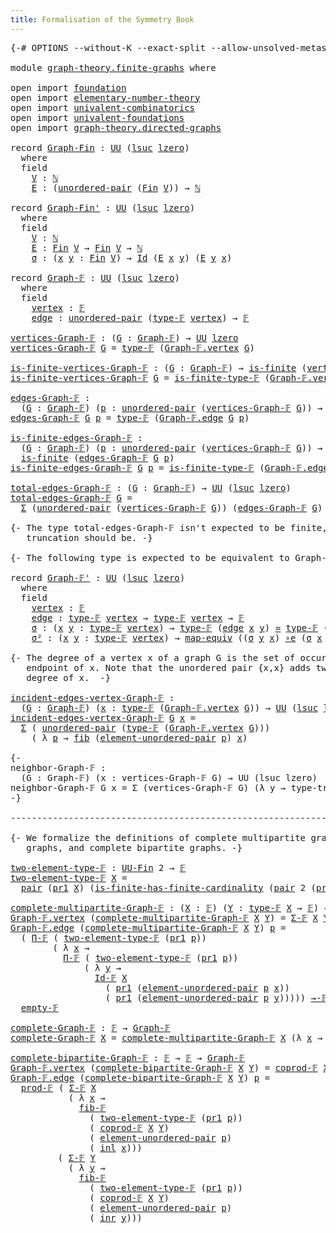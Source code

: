 ```yaml
---
title: Formalisation of the Symmetry Book
---
```


<pre class="Agda"><a id="60" class="Symbol">{-#</a> <a id="64" class="Keyword">OPTIONS</a> <a id="72" class="Pragma">--without-K</a> <a id="84" class="Pragma">--exact-split</a> <a id="98" class="Pragma">--allow-unsolved-metas</a> <a id="121" class="Symbol">#-}</a>

<a id="126" class="Keyword">module</a> <a id="133" href="graph-theory.finite-graphs.html" class="Module">graph-theory.finite-graphs</a> <a id="160" class="Keyword">where</a>

<a id="167" class="Keyword">open</a> <a id="172" class="Keyword">import</a> <a id="179" href="foundation.html" class="Module">foundation</a>
<a id="190" class="Keyword">open</a> <a id="195" class="Keyword">import</a> <a id="202" href="elementary-number-theory.html" class="Module">elementary-number-theory</a>
<a id="227" class="Keyword">open</a> <a id="232" class="Keyword">import</a> <a id="239" href="univalent-combinatorics.html" class="Module">univalent-combinatorics</a>
<a id="263" class="Keyword">open</a> <a id="268" class="Keyword">import</a> <a id="275" href="univalent-foundations.html" class="Module">univalent-foundations</a>
<a id="297" class="Keyword">open</a> <a id="302" class="Keyword">import</a> <a id="309" href="graph-theory.directed-graphs.html" class="Module">graph-theory.directed-graphs</a>

<a id="339" class="Keyword">record</a> <a id="Graph-Fin"></a><a id="346" href="graph-theory.finite-graphs.html#346" class="Record">Graph-Fin</a> <a id="356" class="Symbol">:</a> <a id="358" href="Agda.Primitive.html#326" class="Primitive">UU</a> <a id="361" class="Symbol">(</a><a id="362" href="Agda.Primitive.html#780" class="Primitive">lsuc</a> <a id="367" href="Agda.Primitive.html#764" class="Primitive">lzero</a><a id="372" class="Symbol">)</a>
  <a id="376" class="Keyword">where</a>
  <a id="384" class="Keyword">field</a>
    <a id="Graph-Fin.V"></a><a id="394" href="graph-theory.finite-graphs.html#394" class="Field">V</a> <a id="396" class="Symbol">:</a> <a id="398" href="elementary-number-theory.natural-numbers.html#1444" class="Datatype">ℕ</a>
    <a id="Graph-Fin.E"></a><a id="404" href="graph-theory.finite-graphs.html#404" class="Field">E</a> <a id="406" class="Symbol">:</a> <a id="408" class="Symbol">(</a><a id="409" href="foundation.unordered-pairs.html#2178" class="Function">unordered-pair</a> <a id="424" class="Symbol">(</a><a id="425" href="univalent-combinatorics.standard-finite-types.html#1975" class="Function">Fin</a> <a id="429" href="graph-theory.finite-graphs.html#394" class="Field">V</a><a id="430" class="Symbol">))</a> <a id="433" class="Symbol">→</a> <a id="435" href="elementary-number-theory.natural-numbers.html#1444" class="Datatype">ℕ</a>

<a id="438" class="Keyword">record</a> <a id="Graph-Fin&#39;"></a><a id="445" href="graph-theory.finite-graphs.html#445" class="Record">Graph-Fin&#39;</a> <a id="456" class="Symbol">:</a> <a id="458" href="Agda.Primitive.html#326" class="Primitive">UU</a> <a id="461" class="Symbol">(</a><a id="462" href="Agda.Primitive.html#780" class="Primitive">lsuc</a> <a id="467" href="Agda.Primitive.html#764" class="Primitive">lzero</a><a id="472" class="Symbol">)</a>
  <a id="476" class="Keyword">where</a>
  <a id="484" class="Keyword">field</a>
    <a id="Graph-Fin&#39;.V"></a><a id="494" href="graph-theory.finite-graphs.html#494" class="Field">V</a> <a id="496" class="Symbol">:</a> <a id="498" href="elementary-number-theory.natural-numbers.html#1444" class="Datatype">ℕ</a>
    <a id="Graph-Fin&#39;.E"></a><a id="504" href="graph-theory.finite-graphs.html#504" class="Field">E</a> <a id="506" class="Symbol">:</a> <a id="508" href="univalent-combinatorics.standard-finite-types.html#1975" class="Function">Fin</a> <a id="512" href="graph-theory.finite-graphs.html#494" class="Field">V</a> <a id="514" class="Symbol">→</a> <a id="516" href="univalent-combinatorics.standard-finite-types.html#1975" class="Function">Fin</a> <a id="520" href="graph-theory.finite-graphs.html#494" class="Field">V</a> <a id="522" class="Symbol">→</a> <a id="524" href="elementary-number-theory.natural-numbers.html#1444" class="Datatype">ℕ</a>
    <a id="Graph-Fin&#39;.σ"></a><a id="530" href="graph-theory.finite-graphs.html#530" class="Field">σ</a> <a id="532" class="Symbol">:</a> <a id="534" class="Symbol">(</a><a id="535" href="graph-theory.finite-graphs.html#535" class="Bound">x</a> <a id="537" href="graph-theory.finite-graphs.html#537" class="Bound">y</a> <a id="539" class="Symbol">:</a> <a id="541" href="univalent-combinatorics.standard-finite-types.html#1975" class="Function">Fin</a> <a id="545" href="graph-theory.finite-graphs.html#494" class="Field">V</a><a id="546" class="Symbol">)</a> <a id="548" class="Symbol">→</a> <a id="550" href="foundation-core.identity-types.html#641" class="Datatype">Id</a> <a id="553" class="Symbol">(</a><a id="554" href="graph-theory.finite-graphs.html#504" class="Field">E</a> <a id="556" href="graph-theory.finite-graphs.html#535" class="Bound">x</a> <a id="558" href="graph-theory.finite-graphs.html#537" class="Bound">y</a><a id="559" class="Symbol">)</a> <a id="561" class="Symbol">(</a><a id="562" href="graph-theory.finite-graphs.html#504" class="Field">E</a> <a id="564" href="graph-theory.finite-graphs.html#537" class="Bound">y</a> <a id="566" href="graph-theory.finite-graphs.html#535" class="Bound">x</a><a id="567" class="Symbol">)</a>

<a id="570" class="Keyword">record</a> <a id="Graph-𝔽"></a><a id="577" href="graph-theory.finite-graphs.html#577" class="Record">Graph-𝔽</a> <a id="585" class="Symbol">:</a> <a id="587" href="Agda.Primitive.html#326" class="Primitive">UU</a> <a id="590" class="Symbol">(</a><a id="591" href="Agda.Primitive.html#780" class="Primitive">lsuc</a> <a id="596" href="Agda.Primitive.html#764" class="Primitive">lzero</a><a id="601" class="Symbol">)</a>
  <a id="605" class="Keyword">where</a>
  <a id="613" class="Keyword">field</a>
    <a id="Graph-𝔽.vertex"></a><a id="623" href="graph-theory.finite-graphs.html#623" class="Field">vertex</a> <a id="630" class="Symbol">:</a> <a id="632" href="univalent-combinatorics.finite-types.html#4123" class="Function">𝔽</a>
    <a id="Graph-𝔽.edge"></a><a id="638" href="graph-theory.finite-graphs.html#638" class="Field">edge</a> <a id="643" class="Symbol">:</a> <a id="645" href="foundation.unordered-pairs.html#2178" class="Function">unordered-pair</a> <a id="660" class="Symbol">(</a><a id="661" href="univalent-combinatorics.finite-types.html#4171" class="Function">type-𝔽</a> <a id="668" href="graph-theory.finite-graphs.html#623" class="Field">vertex</a><a id="674" class="Symbol">)</a> <a id="676" class="Symbol">→</a> <a id="678" href="univalent-combinatorics.finite-types.html#4123" class="Function">𝔽</a>

<a id="vertices-Graph-𝔽"></a><a id="681" href="graph-theory.finite-graphs.html#681" class="Function">vertices-Graph-𝔽</a> <a id="698" class="Symbol">:</a> <a id="700" class="Symbol">(</a><a id="701" href="graph-theory.finite-graphs.html#701" class="Bound">G</a> <a id="703" class="Symbol">:</a> <a id="705" href="graph-theory.finite-graphs.html#577" class="Record">Graph-𝔽</a><a id="712" class="Symbol">)</a> <a id="714" class="Symbol">→</a> <a id="716" href="Agda.Primitive.html#326" class="Primitive">UU</a> <a id="719" href="Agda.Primitive.html#764" class="Primitive">lzero</a>
<a id="725" href="graph-theory.finite-graphs.html#681" class="Function">vertices-Graph-𝔽</a> <a id="742" href="graph-theory.finite-graphs.html#742" class="Bound">G</a> <a id="744" class="Symbol">=</a> <a id="746" href="univalent-combinatorics.finite-types.html#4171" class="Function">type-𝔽</a> <a id="753" class="Symbol">(</a><a id="754" href="graph-theory.finite-graphs.html#623" class="Field">Graph-𝔽.vertex</a> <a id="769" href="graph-theory.finite-graphs.html#742" class="Bound">G</a><a id="770" class="Symbol">)</a>

<a id="is-finite-vertices-Graph-𝔽"></a><a id="773" href="graph-theory.finite-graphs.html#773" class="Function">is-finite-vertices-Graph-𝔽</a> <a id="800" class="Symbol">:</a> <a id="802" class="Symbol">(</a><a id="803" href="graph-theory.finite-graphs.html#803" class="Bound">G</a> <a id="805" class="Symbol">:</a> <a id="807" href="graph-theory.finite-graphs.html#577" class="Record">Graph-𝔽</a><a id="814" class="Symbol">)</a> <a id="816" class="Symbol">→</a> <a id="818" href="univalent-combinatorics.finite-types.html#3732" class="Function">is-finite</a> <a id="828" class="Symbol">(</a><a id="829" href="graph-theory.finite-graphs.html#681" class="Function">vertices-Graph-𝔽</a> <a id="846" href="graph-theory.finite-graphs.html#803" class="Bound">G</a><a id="847" class="Symbol">)</a>
<a id="849" href="graph-theory.finite-graphs.html#773" class="Function">is-finite-vertices-Graph-𝔽</a> <a id="876" href="graph-theory.finite-graphs.html#876" class="Bound">G</a> <a id="878" class="Symbol">=</a> <a id="880" href="univalent-combinatorics.finite-types.html#4222" class="Function">is-finite-type-𝔽</a> <a id="897" class="Symbol">(</a><a id="898" href="graph-theory.finite-graphs.html#623" class="Field">Graph-𝔽.vertex</a> <a id="913" href="graph-theory.finite-graphs.html#876" class="Bound">G</a><a id="914" class="Symbol">)</a>

<a id="edges-Graph-𝔽"></a><a id="917" href="graph-theory.finite-graphs.html#917" class="Function">edges-Graph-𝔽</a> <a id="931" class="Symbol">:</a>
  <a id="935" class="Symbol">(</a><a id="936" href="graph-theory.finite-graphs.html#936" class="Bound">G</a> <a id="938" class="Symbol">:</a> <a id="940" href="graph-theory.finite-graphs.html#577" class="Record">Graph-𝔽</a><a id="947" class="Symbol">)</a> <a id="949" class="Symbol">(</a><a id="950" href="graph-theory.finite-graphs.html#950" class="Bound">p</a> <a id="952" class="Symbol">:</a> <a id="954" href="foundation.unordered-pairs.html#2178" class="Function">unordered-pair</a> <a id="969" class="Symbol">(</a><a id="970" href="graph-theory.finite-graphs.html#681" class="Function">vertices-Graph-𝔽</a> <a id="987" href="graph-theory.finite-graphs.html#936" class="Bound">G</a><a id="988" class="Symbol">))</a> <a id="991" class="Symbol">→</a> <a id="993" href="Agda.Primitive.html#326" class="Primitive">UU</a> <a id="996" href="Agda.Primitive.html#764" class="Primitive">lzero</a>
<a id="1002" href="graph-theory.finite-graphs.html#917" class="Function">edges-Graph-𝔽</a> <a id="1016" href="graph-theory.finite-graphs.html#1016" class="Bound">G</a> <a id="1018" href="graph-theory.finite-graphs.html#1018" class="Bound">p</a> <a id="1020" class="Symbol">=</a> <a id="1022" href="univalent-combinatorics.finite-types.html#4171" class="Function">type-𝔽</a> <a id="1029" class="Symbol">(</a><a id="1030" href="graph-theory.finite-graphs.html#638" class="Field">Graph-𝔽.edge</a> <a id="1043" href="graph-theory.finite-graphs.html#1016" class="Bound">G</a> <a id="1045" href="graph-theory.finite-graphs.html#1018" class="Bound">p</a><a id="1046" class="Symbol">)</a>

<a id="is-finite-edges-Graph-𝔽"></a><a id="1049" href="graph-theory.finite-graphs.html#1049" class="Function">is-finite-edges-Graph-𝔽</a> <a id="1073" class="Symbol">:</a>
  <a id="1077" class="Symbol">(</a><a id="1078" href="graph-theory.finite-graphs.html#1078" class="Bound">G</a> <a id="1080" class="Symbol">:</a> <a id="1082" href="graph-theory.finite-graphs.html#577" class="Record">Graph-𝔽</a><a id="1089" class="Symbol">)</a> <a id="1091" class="Symbol">(</a><a id="1092" href="graph-theory.finite-graphs.html#1092" class="Bound">p</a> <a id="1094" class="Symbol">:</a> <a id="1096" href="foundation.unordered-pairs.html#2178" class="Function">unordered-pair</a> <a id="1111" class="Symbol">(</a><a id="1112" href="graph-theory.finite-graphs.html#681" class="Function">vertices-Graph-𝔽</a> <a id="1129" href="graph-theory.finite-graphs.html#1078" class="Bound">G</a><a id="1130" class="Symbol">))</a> <a id="1133" class="Symbol">→</a>
  <a id="1137" href="univalent-combinatorics.finite-types.html#3732" class="Function">is-finite</a> <a id="1147" class="Symbol">(</a><a id="1148" href="graph-theory.finite-graphs.html#917" class="Function">edges-Graph-𝔽</a> <a id="1162" href="graph-theory.finite-graphs.html#1078" class="Bound">G</a> <a id="1164" href="graph-theory.finite-graphs.html#1092" class="Bound">p</a><a id="1165" class="Symbol">)</a>
<a id="1167" href="graph-theory.finite-graphs.html#1049" class="Function">is-finite-edges-Graph-𝔽</a> <a id="1191" href="graph-theory.finite-graphs.html#1191" class="Bound">G</a> <a id="1193" href="graph-theory.finite-graphs.html#1193" class="Bound">p</a> <a id="1195" class="Symbol">=</a> <a id="1197" href="univalent-combinatorics.finite-types.html#4222" class="Function">is-finite-type-𝔽</a> <a id="1214" class="Symbol">(</a><a id="1215" href="graph-theory.finite-graphs.html#638" class="Field">Graph-𝔽.edge</a> <a id="1228" href="graph-theory.finite-graphs.html#1191" class="Bound">G</a> <a id="1230" href="graph-theory.finite-graphs.html#1193" class="Bound">p</a><a id="1231" class="Symbol">)</a>

<a id="total-edges-Graph-𝔽"></a><a id="1234" href="graph-theory.finite-graphs.html#1234" class="Function">total-edges-Graph-𝔽</a> <a id="1254" class="Symbol">:</a> <a id="1256" class="Symbol">(</a><a id="1257" href="graph-theory.finite-graphs.html#1257" class="Bound">G</a> <a id="1259" class="Symbol">:</a> <a id="1261" href="graph-theory.finite-graphs.html#577" class="Record">Graph-𝔽</a><a id="1268" class="Symbol">)</a> <a id="1270" class="Symbol">→</a> <a id="1272" href="Agda.Primitive.html#326" class="Primitive">UU</a> <a id="1275" class="Symbol">(</a><a id="1276" href="Agda.Primitive.html#780" class="Primitive">lsuc</a> <a id="1281" href="Agda.Primitive.html#764" class="Primitive">lzero</a><a id="1286" class="Symbol">)</a>
<a id="1288" href="graph-theory.finite-graphs.html#1234" class="Function">total-edges-Graph-𝔽</a> <a id="1308" href="graph-theory.finite-graphs.html#1308" class="Bound">G</a> <a id="1310" class="Symbol">=</a>
  <a id="1314" href="foundation-core.dependent-pair-types.html#502" class="Record">Σ</a> <a id="1316" class="Symbol">(</a><a id="1317" href="foundation.unordered-pairs.html#2178" class="Function">unordered-pair</a> <a id="1332" class="Symbol">(</a><a id="1333" href="graph-theory.finite-graphs.html#681" class="Function">vertices-Graph-𝔽</a> <a id="1350" href="graph-theory.finite-graphs.html#1308" class="Bound">G</a><a id="1351" class="Symbol">))</a> <a id="1354" class="Symbol">(</a><a id="1355" href="graph-theory.finite-graphs.html#917" class="Function">edges-Graph-𝔽</a> <a id="1369" href="graph-theory.finite-graphs.html#1308" class="Bound">G</a><a id="1370" class="Symbol">)</a>

<a id="1373" class="Comment">{- The type total-edges-Graph-𝔽 isn&#39;t expected to be finite, but its set
   truncation should be. -}</a>

<a id="1475" class="Comment">{- The following type is expected to be equivalent to Graph-𝔽 -}</a>

<a id="1541" class="Keyword">record</a> <a id="Graph-𝔽&#39;"></a><a id="1548" href="graph-theory.finite-graphs.html#1548" class="Record">Graph-𝔽&#39;</a> <a id="1557" class="Symbol">:</a> <a id="1559" href="Agda.Primitive.html#326" class="Primitive">UU</a> <a id="1562" class="Symbol">(</a><a id="1563" href="Agda.Primitive.html#780" class="Primitive">lsuc</a> <a id="1568" href="Agda.Primitive.html#764" class="Primitive">lzero</a><a id="1573" class="Symbol">)</a>
  <a id="1577" class="Keyword">where</a>
  <a id="1585" class="Keyword">field</a>
    <a id="Graph-𝔽&#39;.vertex"></a><a id="1595" href="graph-theory.finite-graphs.html#1595" class="Field">vertex</a> <a id="1602" class="Symbol">:</a> <a id="1604" href="univalent-combinatorics.finite-types.html#4123" class="Function">𝔽</a>
    <a id="Graph-𝔽&#39;.edge"></a><a id="1610" href="graph-theory.finite-graphs.html#1610" class="Field">edge</a> <a id="1615" class="Symbol">:</a> <a id="1617" href="univalent-combinatorics.finite-types.html#4171" class="Function">type-𝔽</a> <a id="1624" href="graph-theory.finite-graphs.html#1595" class="Field">vertex</a> <a id="1631" class="Symbol">→</a> <a id="1633" href="univalent-combinatorics.finite-types.html#4171" class="Function">type-𝔽</a> <a id="1640" href="graph-theory.finite-graphs.html#1595" class="Field">vertex</a> <a id="1647" class="Symbol">→</a> <a id="1649" href="univalent-combinatorics.finite-types.html#4123" class="Function">𝔽</a>
    <a id="Graph-𝔽&#39;.σ"></a><a id="1655" href="graph-theory.finite-graphs.html#1655" class="Field">σ</a> <a id="1657" class="Symbol">:</a> <a id="1659" class="Symbol">(</a><a id="1660" href="graph-theory.finite-graphs.html#1660" class="Bound">x</a> <a id="1662" href="graph-theory.finite-graphs.html#1662" class="Bound">y</a> <a id="1664" class="Symbol">:</a> <a id="1666" href="univalent-combinatorics.finite-types.html#4171" class="Function">type-𝔽</a> <a id="1673" href="graph-theory.finite-graphs.html#1595" class="Field">vertex</a><a id="1679" class="Symbol">)</a> <a id="1681" class="Symbol">→</a> <a id="1683" href="univalent-combinatorics.finite-types.html#4171" class="Function">type-𝔽</a> <a id="1690" class="Symbol">(</a><a id="1691" href="graph-theory.finite-graphs.html#1610" class="Field">edge</a> <a id="1696" href="graph-theory.finite-graphs.html#1660" class="Bound">x</a> <a id="1698" href="graph-theory.finite-graphs.html#1662" class="Bound">y</a><a id="1699" class="Symbol">)</a> <a id="1701" href="foundation-core.equivalences.html#1607" class="Function Operator">≃</a> <a id="1703" href="univalent-combinatorics.finite-types.html#4171" class="Function">type-𝔽</a> <a id="1710" class="Symbol">(</a><a id="1711" href="graph-theory.finite-graphs.html#1610" class="Field">edge</a> <a id="1716" href="graph-theory.finite-graphs.html#1662" class="Bound">y</a> <a id="1718" href="graph-theory.finite-graphs.html#1660" class="Bound">x</a><a id="1719" class="Symbol">)</a>
    <a id="Graph-𝔽&#39;.σ²"></a><a id="1725" href="graph-theory.finite-graphs.html#1725" class="Field">σ²</a> <a id="1728" class="Symbol">:</a> <a id="1730" class="Symbol">(</a><a id="1731" href="graph-theory.finite-graphs.html#1731" class="Bound">x</a> <a id="1733" href="graph-theory.finite-graphs.html#1733" class="Bound">y</a> <a id="1735" class="Symbol">:</a> <a id="1737" href="univalent-combinatorics.finite-types.html#4171" class="Function">type-𝔽</a> <a id="1744" href="graph-theory.finite-graphs.html#1595" class="Field">vertex</a><a id="1750" class="Symbol">)</a> <a id="1752" class="Symbol">→</a> <a id="1754" href="foundation-core.equivalences.html#1807" class="Function">map-equiv</a> <a id="1764" class="Symbol">((</a><a id="1766" href="graph-theory.finite-graphs.html#1655" class="Field">σ</a> <a id="1768" href="graph-theory.finite-graphs.html#1733" class="Bound">y</a> <a id="1770" href="graph-theory.finite-graphs.html#1731" class="Bound">x</a><a id="1771" class="Symbol">)</a> <a id="1773" href="foundation-core.equivalences.html#7843" class="Function Operator">∘e</a> <a id="1776" class="Symbol">(</a><a id="1777" href="graph-theory.finite-graphs.html#1655" class="Field">σ</a> <a id="1779" href="graph-theory.finite-graphs.html#1731" class="Bound">x</a> <a id="1781" href="graph-theory.finite-graphs.html#1733" class="Bound">y</a><a id="1782" class="Symbol">))</a> <a id="1785" href="foundation-core.homotopies.html#467" class="Function Operator">~</a> <a id="1787" href="foundation-core.functions.html#309" class="Function">id</a>
  
<a id="1793" class="Comment">{- The degree of a vertex x of a graph G is the set of occurences of x as an
   endpoint of x. Note that the unordered pair {x,x} adds two elements to the 
   degree of x.  -}</a>

<a id="incident-edges-vertex-Graph-𝔽"></a><a id="1970" href="graph-theory.finite-graphs.html#1970" class="Function">incident-edges-vertex-Graph-𝔽</a> <a id="2000" class="Symbol">:</a>
  <a id="2004" class="Symbol">(</a><a id="2005" href="graph-theory.finite-graphs.html#2005" class="Bound">G</a> <a id="2007" class="Symbol">:</a> <a id="2009" href="graph-theory.finite-graphs.html#577" class="Record">Graph-𝔽</a><a id="2016" class="Symbol">)</a> <a id="2018" class="Symbol">(</a><a id="2019" href="graph-theory.finite-graphs.html#2019" class="Bound">x</a> <a id="2021" class="Symbol">:</a> <a id="2023" href="univalent-combinatorics.finite-types.html#4171" class="Function">type-𝔽</a> <a id="2030" class="Symbol">(</a><a id="2031" href="graph-theory.finite-graphs.html#623" class="Field">Graph-𝔽.vertex</a> <a id="2046" href="graph-theory.finite-graphs.html#2005" class="Bound">G</a><a id="2047" class="Symbol">))</a> <a id="2050" class="Symbol">→</a> <a id="2052" href="Agda.Primitive.html#326" class="Primitive">UU</a> <a id="2055" class="Symbol">(</a><a id="2056" href="Agda.Primitive.html#780" class="Primitive">lsuc</a> <a id="2061" href="Agda.Primitive.html#764" class="Primitive">lzero</a><a id="2066" class="Symbol">)</a>
<a id="2068" href="graph-theory.finite-graphs.html#1970" class="Function">incident-edges-vertex-Graph-𝔽</a> <a id="2098" href="graph-theory.finite-graphs.html#2098" class="Bound">G</a> <a id="2100" href="graph-theory.finite-graphs.html#2100" class="Bound">x</a> <a id="2102" class="Symbol">=</a>
  <a id="2106" href="foundation-core.dependent-pair-types.html#502" class="Record">Σ</a> <a id="2108" class="Symbol">(</a> <a id="2110" href="foundation.unordered-pairs.html#2178" class="Function">unordered-pair</a> <a id="2125" class="Symbol">(</a><a id="2126" href="univalent-combinatorics.finite-types.html#4171" class="Function">type-𝔽</a> <a id="2133" class="Symbol">(</a><a id="2134" href="graph-theory.finite-graphs.html#623" class="Field">Graph-𝔽.vertex</a> <a id="2149" href="graph-theory.finite-graphs.html#2098" class="Bound">G</a><a id="2150" class="Symbol">)))</a>
    <a id="2158" class="Symbol">(</a> <a id="2160" class="Symbol">λ</a> <a id="2162" href="graph-theory.finite-graphs.html#2162" class="Bound">p</a> <a id="2164" class="Symbol">→</a> <a id="2166" href="foundation-core.fibers-of-maps.html#928" class="Function">fib</a> <a id="2170" class="Symbol">(</a><a id="2171" href="foundation.unordered-pairs.html#3187" class="Function">element-unordered-pair</a> <a id="2194" href="graph-theory.finite-graphs.html#2162" class="Bound">p</a><a id="2195" class="Symbol">)</a> <a id="2197" href="graph-theory.finite-graphs.html#2100" class="Bound">x</a><a id="2198" class="Symbol">)</a>

<a id="2201" class="Comment">{-
neighbor-Graph-𝔽 :
  (G : Graph-𝔽) (x : vertices-Graph-𝔽 G) → UU (lsuc lzero)
neighbor-Graph-𝔽 G x = Σ (vertices-Graph-𝔽 G) (λ y → type-trunc-Prop {!!})
-}</a>

<a id="2361" class="Comment">--------------------------------------------------------------------------------</a>

<a id="2443" class="Comment">{- We formalize the definitions of complete multipartite graphs, complete
   graphs, and complete bipartite graphs. -}</a>

<a id="two-element-type-𝔽"></a><a id="2563" href="graph-theory.finite-graphs.html#2563" class="Function">two-element-type-𝔽</a> <a id="2582" class="Symbol">:</a> <a id="2584" href="univalent-combinatorics.finite-types.html#5078" class="Function">UU-Fin</a> <a id="2591" class="Number">2</a> <a id="2593" class="Symbol">→</a> <a id="2595" href="univalent-combinatorics.finite-types.html#4123" class="Function">𝔽</a>
<a id="2597" href="graph-theory.finite-graphs.html#2563" class="Function">two-element-type-𝔽</a> <a id="2616" href="graph-theory.finite-graphs.html#2616" class="Bound">X</a> <a id="2618" class="Symbol">=</a>
  <a id="2622" href="foundation-core.dependent-pair-types.html#575" class="InductiveConstructor">pair</a> <a id="2627" class="Symbol">(</a><a id="2628" href="foundation-core.dependent-pair-types.html#592" class="Field">pr1</a> <a id="2632" href="graph-theory.finite-graphs.html#2616" class="Bound">X</a><a id="2633" class="Symbol">)</a> <a id="2635" class="Symbol">(</a><a id="2636" href="univalent-combinatorics.finite-types.html#11323" class="Function">is-finite-has-finite-cardinality</a> <a id="2669" class="Symbol">(</a><a id="2670" href="foundation-core.dependent-pair-types.html#575" class="InductiveConstructor">pair</a> <a id="2675" class="Number">2</a> <a id="2677" class="Symbol">(</a><a id="2678" href="foundation-core.dependent-pair-types.html#604" class="Field">pr2</a> <a id="2682" href="graph-theory.finite-graphs.html#2616" class="Bound">X</a><a id="2683" class="Symbol">)))</a>

<a id="complete-multipartite-Graph-𝔽"></a><a id="2688" href="graph-theory.finite-graphs.html#2688" class="Function">complete-multipartite-Graph-𝔽</a> <a id="2718" class="Symbol">:</a> <a id="2720" class="Symbol">(</a><a id="2721" href="graph-theory.finite-graphs.html#2721" class="Bound">X</a> <a id="2723" class="Symbol">:</a> <a id="2725" href="univalent-combinatorics.finite-types.html#4123" class="Function">𝔽</a><a id="2726" class="Symbol">)</a> <a id="2728" class="Symbol">(</a><a id="2729" href="graph-theory.finite-graphs.html#2729" class="Bound">Y</a> <a id="2731" class="Symbol">:</a> <a id="2733" href="univalent-combinatorics.finite-types.html#4171" class="Function">type-𝔽</a> <a id="2740" href="graph-theory.finite-graphs.html#2721" class="Bound">X</a> <a id="2742" class="Symbol">→</a> <a id="2744" href="univalent-combinatorics.finite-types.html#4123" class="Function">𝔽</a><a id="2745" class="Symbol">)</a> <a id="2747" class="Symbol">→</a> <a id="2749" href="graph-theory.finite-graphs.html#577" class="Record">Graph-𝔽</a>
<a id="2757" href="graph-theory.finite-graphs.html#623" class="Field">Graph-𝔽.vertex</a> <a id="2772" class="Symbol">(</a><a id="2773" href="graph-theory.finite-graphs.html#2688" class="Function">complete-multipartite-Graph-𝔽</a> <a id="2803" href="graph-theory.finite-graphs.html#2803" class="Bound">X</a> <a id="2805" href="graph-theory.finite-graphs.html#2805" class="Bound">Y</a><a id="2806" class="Symbol">)</a> <a id="2808" class="Symbol">=</a> <a id="2810" href="univalent-combinatorics.dependent-sum-finite-types.html#2947" class="Function">Σ-𝔽</a> <a id="2814" href="graph-theory.finite-graphs.html#2803" class="Bound">X</a> <a id="2816" href="graph-theory.finite-graphs.html#2805" class="Bound">Y</a>
<a id="2818" href="graph-theory.finite-graphs.html#638" class="Field">Graph-𝔽.edge</a> <a id="2831" class="Symbol">(</a><a id="2832" href="graph-theory.finite-graphs.html#2688" class="Function">complete-multipartite-Graph-𝔽</a> <a id="2862" href="graph-theory.finite-graphs.html#2862" class="Bound">X</a> <a id="2864" href="graph-theory.finite-graphs.html#2864" class="Bound">Y</a><a id="2865" class="Symbol">)</a> <a id="2867" href="graph-theory.finite-graphs.html#2867" class="Bound">p</a> <a id="2869" class="Symbol">=</a>
  <a id="2873" class="Symbol">(</a> <a id="2875" href="univalent-combinatorics.dependent-product-finite-types.html#1138" class="Function">Π-𝔽</a> <a id="2879" class="Symbol">(</a> <a id="2881" href="graph-theory.finite-graphs.html#2563" class="Function">two-element-type-𝔽</a> <a id="2900" class="Symbol">(</a><a id="2901" href="foundation-core.dependent-pair-types.html#592" class="Field">pr1</a> <a id="2905" href="graph-theory.finite-graphs.html#2867" class="Bound">p</a><a id="2906" class="Symbol">))</a>
        <a id="2917" class="Symbol">(</a> <a id="2919" class="Symbol">λ</a> <a id="2921" href="graph-theory.finite-graphs.html#2921" class="Bound">x</a> <a id="2923" class="Symbol">→</a>
          <a id="2935" href="univalent-combinatorics.dependent-product-finite-types.html#1138" class="Function">Π-𝔽</a> <a id="2939" class="Symbol">(</a> <a id="2941" href="graph-theory.finite-graphs.html#2563" class="Function">two-element-type-𝔽</a> <a id="2960" class="Symbol">(</a><a id="2961" href="foundation-core.dependent-pair-types.html#592" class="Field">pr1</a> <a id="2965" href="graph-theory.finite-graphs.html#2867" class="Bound">p</a><a id="2966" class="Symbol">))</a>
              <a id="2983" class="Symbol">(</a> <a id="2985" class="Symbol">λ</a> <a id="2987" href="graph-theory.finite-graphs.html#2987" class="Bound">y</a> <a id="2989" class="Symbol">→</a>
                <a id="3007" href="univalent-combinatorics.equality-finite-types.html#3471" class="Function">Id-𝔽</a> <a id="3012" href="graph-theory.finite-graphs.html#2862" class="Bound">X</a>
                  <a id="3032" class="Symbol">(</a> <a id="3034" href="foundation-core.dependent-pair-types.html#592" class="Field">pr1</a> <a id="3038" class="Symbol">(</a><a id="3039" href="foundation.unordered-pairs.html#3187" class="Function">element-unordered-pair</a> <a id="3062" href="graph-theory.finite-graphs.html#2867" class="Bound">p</a> <a id="3064" href="graph-theory.finite-graphs.html#2921" class="Bound">x</a><a id="3065" class="Symbol">))</a>
                  <a id="3086" class="Symbol">(</a> <a id="3088" href="foundation-core.dependent-pair-types.html#592" class="Field">pr1</a> <a id="3092" class="Symbol">(</a><a id="3093" href="foundation.unordered-pairs.html#3187" class="Function">element-unordered-pair</a> <a id="3116" href="graph-theory.finite-graphs.html#2867" class="Bound">p</a> <a id="3118" href="graph-theory.finite-graphs.html#2987" class="Bound">y</a><a id="3119" class="Symbol">)))))</a> <a id="3125" href="univalent-combinatorics.finite-function-types.html#996" class="Function Operator">→-𝔽</a>
  <a id="3131" href="univalent-combinatorics.finite-types.html#7116" class="Function">empty-𝔽</a>

<a id="complete-Graph-𝔽"></a><a id="3140" href="graph-theory.finite-graphs.html#3140" class="Function">complete-Graph-𝔽</a> <a id="3157" class="Symbol">:</a> <a id="3159" href="univalent-combinatorics.finite-types.html#4123" class="Function">𝔽</a> <a id="3161" class="Symbol">→</a> <a id="3163" href="graph-theory.finite-graphs.html#577" class="Record">Graph-𝔽</a>
<a id="3171" href="graph-theory.finite-graphs.html#3140" class="Function">complete-Graph-𝔽</a> <a id="3188" href="graph-theory.finite-graphs.html#3188" class="Bound">X</a> <a id="3190" class="Symbol">=</a> <a id="3192" href="graph-theory.finite-graphs.html#2688" class="Function">complete-multipartite-Graph-𝔽</a> <a id="3222" href="graph-theory.finite-graphs.html#3188" class="Bound">X</a> <a id="3224" class="Symbol">(λ</a> <a id="3227" href="graph-theory.finite-graphs.html#3227" class="Bound">x</a> <a id="3229" class="Symbol">→</a> <a id="3231" href="univalent-combinatorics.finite-types.html#8113" class="Function">unit-𝔽</a><a id="3237" class="Symbol">)</a>

<a id="complete-bipartite-Graph-𝔽"></a><a id="3240" href="graph-theory.finite-graphs.html#3240" class="Function">complete-bipartite-Graph-𝔽</a> <a id="3267" class="Symbol">:</a> <a id="3269" href="univalent-combinatorics.finite-types.html#4123" class="Function">𝔽</a> <a id="3271" class="Symbol">→</a> <a id="3273" href="univalent-combinatorics.finite-types.html#4123" class="Function">𝔽</a> <a id="3275" class="Symbol">→</a> <a id="3277" href="graph-theory.finite-graphs.html#577" class="Record">Graph-𝔽</a>
<a id="3285" href="graph-theory.finite-graphs.html#623" class="Field">Graph-𝔽.vertex</a> <a id="3300" class="Symbol">(</a><a id="3301" href="graph-theory.finite-graphs.html#3240" class="Function">complete-bipartite-Graph-𝔽</a> <a id="3328" href="graph-theory.finite-graphs.html#3328" class="Bound">X</a> <a id="3330" href="graph-theory.finite-graphs.html#3330" class="Bound">Y</a><a id="3331" class="Symbol">)</a> <a id="3333" class="Symbol">=</a> <a id="3335" href="univalent-combinatorics.coproduct-finite-types.html#2020" class="Function">coprod-𝔽</a> <a id="3344" href="graph-theory.finite-graphs.html#3328" class="Bound">X</a> <a id="3346" href="graph-theory.finite-graphs.html#3330" class="Bound">Y</a>
<a id="3348" href="graph-theory.finite-graphs.html#638" class="Field">Graph-𝔽.edge</a> <a id="3361" class="Symbol">(</a><a id="3362" href="graph-theory.finite-graphs.html#3240" class="Function">complete-bipartite-Graph-𝔽</a> <a id="3389" href="graph-theory.finite-graphs.html#3389" class="Bound">X</a> <a id="3391" href="graph-theory.finite-graphs.html#3391" class="Bound">Y</a><a id="3392" class="Symbol">)</a> <a id="3394" href="graph-theory.finite-graphs.html#3394" class="Bound">p</a> <a id="3396" class="Symbol">=</a>
  <a id="3400" href="univalent-combinatorics.cartesian-product-finite-types.html#2020" class="Function">prod-𝔽</a> <a id="3407" class="Symbol">(</a> <a id="3409" href="univalent-combinatorics.dependent-sum-finite-types.html#2947" class="Function">Σ-𝔽</a> <a id="3413" href="graph-theory.finite-graphs.html#3389" class="Bound">X</a>
           <a id="3426" class="Symbol">(</a> <a id="3428" class="Symbol">λ</a> <a id="3430" href="graph-theory.finite-graphs.html#3430" class="Bound">x</a> <a id="3432" class="Symbol">→</a>
             <a id="3447" href="univalent-combinatorics.fibers-of-maps-between-finite-types.html#1840" class="Function">fib-𝔽</a>
               <a id="3468" class="Symbol">(</a> <a id="3470" href="graph-theory.finite-graphs.html#2563" class="Function">two-element-type-𝔽</a> <a id="3489" class="Symbol">(</a><a id="3490" href="foundation-core.dependent-pair-types.html#592" class="Field">pr1</a> <a id="3494" href="graph-theory.finite-graphs.html#3394" class="Bound">p</a><a id="3495" class="Symbol">))</a>
               <a id="3513" class="Symbol">(</a> <a id="3515" href="univalent-combinatorics.coproduct-finite-types.html#2020" class="Function">coprod-𝔽</a> <a id="3524" href="graph-theory.finite-graphs.html#3389" class="Bound">X</a> <a id="3526" href="graph-theory.finite-graphs.html#3391" class="Bound">Y</a><a id="3527" class="Symbol">)</a>
               <a id="3544" class="Symbol">(</a> <a id="3546" href="foundation.unordered-pairs.html#3187" class="Function">element-unordered-pair</a> <a id="3569" href="graph-theory.finite-graphs.html#3394" class="Bound">p</a><a id="3570" class="Symbol">)</a>
               <a id="3587" class="Symbol">(</a> <a id="3589" href="foundation.coproduct-types.html#1239" class="InductiveConstructor">inl</a> <a id="3593" href="graph-theory.finite-graphs.html#3430" class="Bound">x</a><a id="3594" class="Symbol">)))</a>
         <a id="3607" class="Symbol">(</a> <a id="3609" href="univalent-combinatorics.dependent-sum-finite-types.html#2947" class="Function">Σ-𝔽</a> <a id="3613" href="graph-theory.finite-graphs.html#3391" class="Bound">Y</a>
           <a id="3626" class="Symbol">(</a> <a id="3628" class="Symbol">λ</a> <a id="3630" href="graph-theory.finite-graphs.html#3630" class="Bound">y</a> <a id="3632" class="Symbol">→</a>
             <a id="3647" href="univalent-combinatorics.fibers-of-maps-between-finite-types.html#1840" class="Function">fib-𝔽</a>
               <a id="3668" class="Symbol">(</a> <a id="3670" href="graph-theory.finite-graphs.html#2563" class="Function">two-element-type-𝔽</a> <a id="3689" class="Symbol">(</a><a id="3690" href="foundation-core.dependent-pair-types.html#592" class="Field">pr1</a> <a id="3694" href="graph-theory.finite-graphs.html#3394" class="Bound">p</a><a id="3695" class="Symbol">))</a>
               <a id="3713" class="Symbol">(</a> <a id="3715" href="univalent-combinatorics.coproduct-finite-types.html#2020" class="Function">coprod-𝔽</a> <a id="3724" href="graph-theory.finite-graphs.html#3389" class="Bound">X</a> <a id="3726" href="graph-theory.finite-graphs.html#3391" class="Bound">Y</a><a id="3727" class="Symbol">)</a>
               <a id="3744" class="Symbol">(</a> <a id="3746" href="foundation.unordered-pairs.html#3187" class="Function">element-unordered-pair</a> <a id="3769" href="graph-theory.finite-graphs.html#3394" class="Bound">p</a><a id="3770" class="Symbol">)</a>
               <a id="3787" class="Symbol">(</a> <a id="3789" href="foundation.coproduct-types.html#1262" class="InductiveConstructor">inr</a> <a id="3793" href="graph-theory.finite-graphs.html#3630" class="Bound">y</a><a id="3794" class="Symbol">)))</a>
</pre>